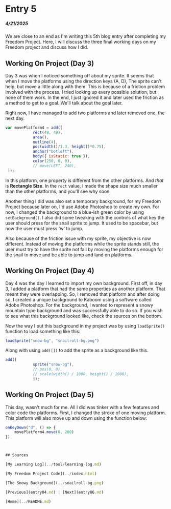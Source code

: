 # Entry 5
##### 4/21/2025

We are close to an end as I'm writing this 5th blog entry after completing my Freedom Project. Here, I will discuss the three final working days on my Freedom project and discuss how I did.

## Working On Project (Day 3)
Day 3 was when I noticed something off about my sprite. It seems that when I move the platforms using the direction keys (A, D), The sprite can't help, but move a little along with them. This is because of a friction problem involved with the process. I tried looking up every possible solution, but none of them work. In the end, I just ignored it and later used the friction as a method to get to a goal. We'll talk about the goal later.

Right now, I have managed to add two platforms and later removed one, the next day.
```js
var movePlatform4 = add([
            rect(49, 49),
            area(),
            outline(4),
            pos(width()/1.3, height()*0.75),
            anchor("botleft"),
            body({ isStatic: true }),
            color(250, 0, 0),
            // move(LEFT, 240),
 ]);
 ```
 In this platform, one property is different from the other platforms. And _that_ is **Rectangle Size**. In the `rect` value, I made the shape size much smaller than the other platforms, and you'll see why soon.

 Another thing I did was also set a temporary background, for my Freedom Project because later on, I'd use Adobe Photoshop to create my own. For now, I changed the background to a blue-ish green color by using `setBackground()`. I also did some tweaking with the controls of what key the user should press for the snail sprite to jump. It used to be spacebar, but now the user must press 'w' to jump.

 Also because of the friction issue with my sprite, my objective is now different. Instead of moving the platforms while the sprite stands still, the user must try to have the sprite not fall by moving the platforms enough for the snail to move and be able to jump and land on platforms.

## Working On Project (Day 4)
Day 4 was the day I learned to import my own background. First off, in day 3, I added a platform that had the same properties as another platform. That meant they were overlapping. So, I removed that platform and after doing so, I created a unique background to Kaboom using a software called Adobe Photoshop. For the background, I wanted to represent a snowy mountain type background and was successfully able to do so. If you wish to see what this background looked like, check the sources on the bottom.

Now the way I put this background in my project was by using `loadSprite()` function to load something like this:
```js
loadSprite("snow-bg", "snailroll-bg.png")
```
Along with using `add([])` to add the sprite as a background like this.
```js
add([
            sprite("snow-bg"),
            // pos(0, 0),
            // scale(width() / 1000, height() / 1000),
            ]);
```
## Working On Project (Day 5)
This day, wasn't much for me. All I did was tinker with a few features and color code the platforms. First, I changed the stroke of one moving platform. This platform will also move up and down using the function below:
```js
onKeyDown("d", () => {
    movePlatform4.move(0, 200)
})



## Sources

[My Learning Log](../tool/learning-log.md)

[My Freedom Project Code](../index.html)

[The Snowy Background](../snailroll-bg.png)

[Previous](entry04.md) | [Next](entry06.md)

[Home](../README.md)
